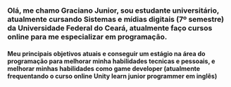 ### Olá, me chamo Graciano Junior, sou estudante universitário, atualmente cursando Sistemas e mídias digitais (7º semestre) da Universidade Federal do Ceará, atualmente faço cursos online para me especializar em programação.


#### Meu principais objetivos atuais e conseguir um estágio na área do programação para melhorar minha habilidades tecnicas e pessoais, e melhorar minhas habilidades como game developer (atualmente frequentando o curso online Unity learn junior programmer em inglês)

<!--
**Graciano-B-L-Junior/Graciano-B-L-Junior** is a ✨ _special_ ✨ repository because its `README.md` (this file) appears on your GitHub profile.

Here are some ideas to get you started:

- 🔭 I’m currently working on ...
- 🌱 I’m currently learning ...
- 👯 I’m looking to collaborate on ...
- 🤔 I’m looking for help with ...
- 💬 Ask me about ...
- 📫 How to reach me: ...
- 😄 Pronouns: ...
- ⚡ Fun fact: ...
-->
